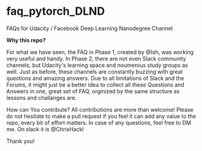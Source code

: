 # faq_pytorch_DLND
FAQs for Udacity / Facebook Deep Learning Nanodegree Channel

<b> Why this repo? </b>

For what we have seen, the FAQ in Phase 1, created by @Ish, was working very useful and handy. 
In Phase 2, there are not even Slack community channels, but Udacity's learning space and noumerous study groups as well. Just as before, these channels are constantly buzzing with great questions and amazing answers. Due to all limitations of Slack and the Forums, it might just be a better idea to collect all these Questions and Answers in one, great set of FAQ, orginized by the same structure as lessons and challanges are.

How can You contribute?
All contributions are more than welcome! Please do not hesitate to make a pull request if you feel it can add any value to the repo, every bit of effort matters. In case of any questions, feel free to DM me. On slack it is @ChrisHackl 

Thank you!
